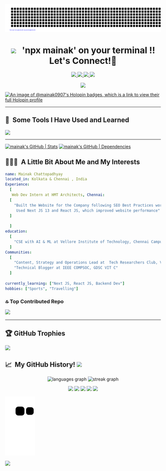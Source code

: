 ![gitartwork](gitartwork.svg)

<h1 align="center">
<img src="https://emojis.slackmojis.com/emojis/images/1588315024/8823/hyperkitty.gif?1588315024" width="30" /> &nbsp; 'npx mainak' on your terminal !! Let's Connect!💬
</h1>
<p align="center">
 <a href="https://www.linkedin.com/in/mainakc/">
  <img height="50" src="https://user-images.githubusercontent.com/46517096/166973395-19676cd8-f8ec-4abf-83ff-da8243505b82.png"/>
</a>
<a href="https://runtime0907.hashnode.dev/">
  <img height="50" src="https://user-images.githubusercontent.com/46517096/166974096-7aeecad4-483e-4c85-983f-f4b37b3f794e.png"/>
</a>
<a href="https://twitter.com/MainakC81591663">
  <img height="50" src="https://user-images.githubusercontent.com/46517096/166974271-91dfa250-d70b-4cb9-8707-f1bda1b708c3.png"/>
</a>
<a href="https://www.instagram.com/mainak0907/">
  <img height="50" src="https://user-images.githubusercontent.com/46517096/166974368-9798f39f-1f46-499c-b14e-81f0a3f83a06.png"/>
</a>
</p>
<p align="center">
<a href="https://callmainak.vercel.app/">
<img align="center" src="https://github.com/mainak0907/mainak0907/assets/88925745/d78cf31f-0461-405f-9886-6177188afb55" width=100 />
</a>
</p>

[![An image of @mainak0907's Holopin badges, which is a link to view their full Holopin profile](https://holopin.me/mainak0907)](https://holopin.io/@mainak0907)

---

<h2> 🚀 &nbsp;Some Tools I Have Used and Learned</h2>
<p align="left">
<a href="https://skillicons.dev" align="center">
    <img align="center" src="https://skillicons.dev/icons?i=java,python,javascript,r,react,figma,typescript,next,nodejs,vscode,md,git,github,html,css,bootstrap,tailwind,express,firebase,mongodb,mysql,netlify,vercel,graphql" />
  </a>
</p>

---

[![mainak's GitHub | Stats](https://stats.quine.sh/mainak/github?theme=light)](https://quine.sh?utm_source=widgets&utm_campaign=mainak)
[![mainak's GitHub | Dependencies](https://stats.quine.sh/mainak/dependencies?theme=dark)](https://quine.sh?utm_source=widgets&utm_campaign=mainak)

<h2> 👨🏻‍💻 &nbsp;A Little Bit About Me and My Interests</h2>

```yaml
name: Mainak Chattopadhyay
located_in: Kolkata & Chennai , India 
Experience:
  [
   Web Dev Intern at HMT Architects, Chennai:
  [
    "Built the Website for the Company following SEO Best Practices working with a team of 5 members.
     Used Next JS 13 and React JS, which improved website performance"
  ]

  ]
education:
  [
    "CSE with AI & ML at Vellore Institute of Technology, Chennai Campus"
  ]
Communities:
  [
    "Content, Strategy and Operations Lead at  Tech Researchers Club, VIT C",
    "Technical Blogger at IEEE COMPSOC, GDSC VIT C"
  ]
  
currently_learning: ["Next JS, React JS, Backend Dev"]
hobbies: ["Sports", "Travelling"]
```
### 🔝 Top Contributed Repo
![](https://github-contributor-stats.vercel.app/api?username=mainak0907&limit=5&theme=dark&combine_all_yearly_contributions=true)

---

## 🏆 GitHub Trophies
![](https://github-profile-trophy.vercel.app/?username=mainak0907&theme=gitdimmed&no-frame=false&no-bg=false&margin-w=4)



<h2> 📈 &nbsp;My GitHub History! <img src = "https://i.pinimg.com/originals/65/c4/f4/65c4f452571be1261e9c623f7da488ac.gif" width = 35px></h2>
          
<div align="center">
  <img src="https://github-readme-stats.vercel.app/api/top-langs?username=mainak0907&locale=en&hide_title=true&layout=compact&card_width=320&langs_count=5&theme=dracula&hide_border=true&order=2" height="150" alt="languages graph"  />
  <img src="https://streak-stats.demolab.com?user=mainak0907&theme=dracula&hide_border=true&border_radius=5&order=3" height="150" alt="streak graph"  />

  ![](http://github-profile-summary-cards.vercel.app/api/cards/profile-details?username=mainak0907&theme=dracula)
  ![](http://github-profile-summary-cards.vercel.app/api/cards/repos-per-language?username=mainak0907&theme=dracula)
  ![](http://github-profile-summary-cards.vercel.app/api/cards/most-commit-language?username=mainak0907&theme=dracula)
  ![](http://github-profile-summary-cards.vercel.app/api/cards/stats?username=mainak0907&theme=dracula)
  ![](http://github-profile-summary-cards.vercel.app/api/cards/productive-time?username=mainak0907&theme=dracula&utcOffset=8)

</div>  
          
![Snake animation](https://github.com/mainak0907/mainak0907/blob/output/github-contribution-grid-snake.svg)
          
<p align="left">
  <img src="https://capsule-render.vercel.app/api?type=waving&color=gradient&height=100&section=footer"/>
</p>

